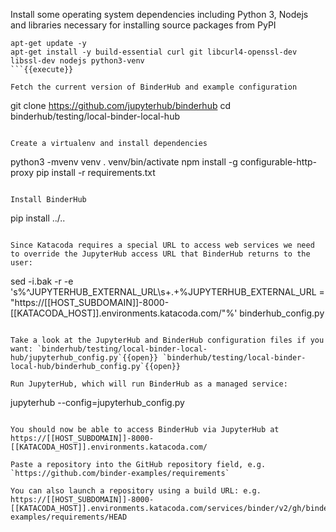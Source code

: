Install some operating system dependencies including Python 3, Nodejs and libraries necessary for installing source packages from PyPI

```
apt-get update -y
apt-get install -y build-essential curl git libcurl4-openssl-dev libssl-dev nodejs python3-venv
```{{execute}}

Fetch the current version of BinderHub and example configuration
```
git clone https://github.com/jupyterhub/binderhub
cd binderhub/testing/local-binder-local-hub
```{{execute}}

Create a virtualenv and install dependencies
```
python3 -mvenv venv
. venv/bin/activate
npm install -g configurable-http-proxy
pip install -r requirements.txt
```{{execute}}

Install BinderHub
```
pip install ../..
```{{execute}}

Since Katacoda requires a special URL to access web services we need to override the JupyterHub access URL that BinderHub returns to the user:
```
sed -i.bak -r -e 's%^JUPYTERHUB_EXTERNAL_URL\s+.+%JUPYTERHUB_EXTERNAL_URL = "https://[[HOST_SUBDOMAIN]]-8000-[[KATACODA_HOST]].environments.katacoda.com/"%' binderhub_config.py
```{{execute}}

Take a look at the JupyterHub and BinderHub configuration files if you want: `binderhub/testing/local-binder-local-hub/jupyterhub_config.py`{{open}} `binderhub/testing/local-binder-local-hub/binderhub_config.py`{{open}}

Run JupyterHub, which will run BinderHub as a managed service:
```
jupyterhub --config=jupyterhub_config.py
```{{execute}}

You should now be able to access BinderHub via JupyterHub at https://[[HOST_SUBDOMAIN]]-8000-[[KATACODA_HOST]].environments.katacoda.com/

Paste a repository into the GitHub repository field, e.g. `https://github.com/binder-examples/requirements`

You can also launch a repository using a build URL: e.g. https://[[HOST_SUBDOMAIN]]-8000-[[KATACODA_HOST]].environments.katacoda.com/services/binder/v2/gh/binder-examples/requirements/HEAD
